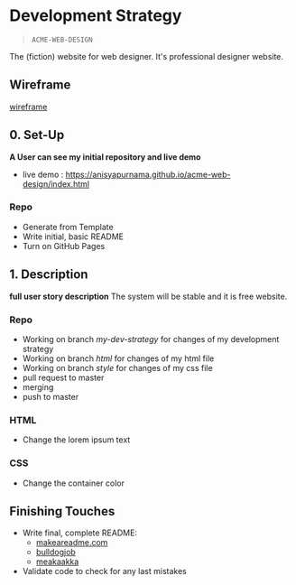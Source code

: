 # Development Strategy

> `ACME-WEB-DESIGN`


The (fiction) website for web designer.
It's professional designer website.

## Wireframe

<!-- include a wireframe for your project in this repository, and display it here -->
<!-- wireframe.cc is a good site for getting started with wireframes -->

[wireframe](https://wireframe.cc/pro/pp/5c55913a9379298)

## 0. Set-Up

__A User can see my initial repository and live demo__
* live demo : https://anisyapurnama.github.io/acme-web-design/index.html

### Repo

- Generate from Template
- Write initial, basic README
- Turn on GitHub Pages

## 1. Description

__full user story description__
The system will be stable and it is free website.

### Repo

* Working on branch _my-dev-strategy_ for changes of my development strategy
* Working on branch _html_ for changes of my html file
* Working on branch _style_ for changes of my css file
* pull request to master
* merging
* push to master


### HTML

* Change the lorem ipsum text

### CSS

* Change the container color


## Finishing Touches

- Write final, complete README:
  - [makeareadme.com](https://www.makeareadme.com/)
  - [bulldogjob](https://bulldogjob.com/news/449-how-to-write-a-good-readme-for-your-github-project)
  - [meakaakka](https://medium.com/@meakaakka/a-beginners-guide-to-writing-a-kickass-readme-7ac01da88ab3)
- Validate code to check for any last mistakes
